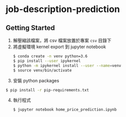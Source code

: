# job-description-prediction


<!-- GETTING STARTED -->
## Getting Started

1. 解壓縮該檔案，將 csv 檔案放置於專案 `csv` 目錄下
2. 將虛擬環境 kernel export 到 jupyter notebook
   ```sh
   $ conda create -n venv python=3.6
   $ pip install --user ipykernel
   $ python -m ipykernel install --user --name=venv
   $ source venv/bin/activate
   ```
3. 安裝 python packages
 ```sh
 $ pip install -r pip-requirements.txt
 ```
4. 執行程式
   ```sh
   $ jupyter notebook home_price_prediction.ipynb 
   ```
